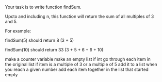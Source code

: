 Your task is to write function findSum.

Upcto and including n, this function will return the sum of all multiples of 3 and 5.

For example:

findSum(5) should return 8 (3 + 5)

findSum(10) should return 33 (3 + 5 + 6 + 9 + 10)

make a counter variable
make an empty list if int
go through each item in the original list
if item is a multiple of 3 or a multiple of 5 add it to a list
when you reach a given number add each item together in the list that started empty
